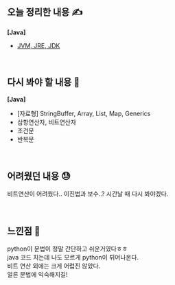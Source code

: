 ## **오늘 정리한 내용 ✍**
**\[Java\]**
-   [JVM, JRE, JDK](https://ja-record.tistory.com/5)

<br>

## **다시 봐야 할 내용 📌**
**\[Java\]**
-   \[자료형\] StringBuffer, Array, List, Map, Generics
-   삼항연산자, 비트연산자
-   조건문
-   반복문

<br>

## **어려웠던 내용 😓**
비트연산이 어려웠다.. 이진법과 보수..? 시간날 때 다시 봐야겠다.

<br>

## **느낀점 💬**
python이 문법이 정말 간단하고 쉬운거였다ㅎㅎ  
java 코드 치는데 나도 모르게 python이 튀어나온다.  
비트 연산 외에는 크게 어렵진 않았다.  
얼른 문법에 익숙해지길!